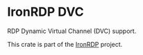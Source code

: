 # IronRDP DVC

RDP Dynamic Virtual Channel (DVC) support.

This crate is part of the [IronRDP] project.

[IronRDP]: https://github.com/Devolutions/IronRDP
